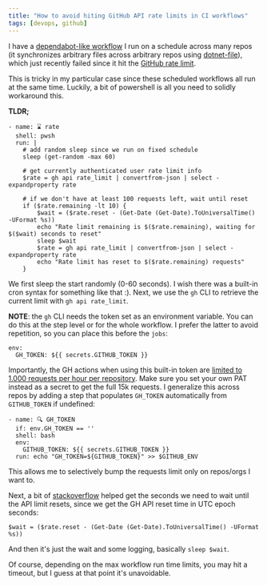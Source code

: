 ```yaml
---
title: "How to avoid hiting GitHub API rate limits in CI workflows"
tags: [devops, github]
---
```


I have a [dependabot-like workflow](https://github.com/devlooped/oss/blob/main/.github/workflows/dotnet-file.yml) I run on a schedule 
across many repos (it synchronizes arbitrary files across arbitrary repos using [dotnet-file](https://github.com/devlooped/dotnet-file/)), 
which just recently failed since it hit the [GitHub rate limit](https://docs.github.com/en/rest/overview/resources-in-the-rest-api#rate-limiting). 

This is tricky in my particular case since these scheduled workflows all run at the same time. 
Luckily, a bit of powershell is all you need to solidly workaround this.

**TLDR;**

```
- name: ⌛ rate
  shell: pwsh
  run: |
    # add random sleep since we run on fixed schedule
    sleep (get-random -max 60)
    
    # get currently authenticated user rate limit info
    $rate = gh api rate_limit | convertfrom-json | select -expandproperty rate

    # if we don't have at least 100 requests left, wait until reset
    if ($rate.remaining -lt 10) {
        $wait = ($rate.reset - (Get-Date (Get-Date).ToUniversalTime() -UFormat %s))
        echo "Rate limit remaining is $($rate.remaining), waiting for $($wait) seconds to reset"
        sleep $wait
        $rate = gh api rate_limit | convertfrom-json | select -expandproperty rate
        echo "Rate limit has reset to $($rate.remaining) requests"
    }
```

We first sleep the start randomly (0-60 seconds). I wish there was a built-in cron syntax for something like that :).
Next, we use the `gh` CLI to retrieve the current limit with `gh api rate_limit`.

**NOTE**: the `gh` CLI needs the token set as an environment variable. You can do this at the step 
level or for the whole workflow. I prefer the latter to avoid repetition, so you can place this before 
the `jobs`:

```
env:
  GH_TOKEN: ${{ secrets.GITHUB_TOKEN }}
```

Importantly, the GH actions when using this built-in token are 
[limited to 1.000 requests per hour per repository](https://docs.github.com/en/rest/overview/resources-in-the-rest-api#requests-from-github-actions). 
Make sure you set your own PAT instead as a secret to get the full 15k requests. I generalize this across 
repos by adding a step that populates `GH_TOKEN` automatically from `GITHUB_TOKEN` if undefined:

```
- name: 🔍 GH_TOKEN
  if: env.GH_TOKEN == ''
  shell: bash
  env: 
    GITHUB_TOKEN: ${{ secrets.GITHUB_TOKEN }}
  run: echo "GH_TOKEN=${GITHUB_TOKEN}" >> $GITHUB_ENV
```

This allows me to selectively bump the requests limit only on repos/orgs I want to.

Next, a bit of [stackoverflow](https://stackoverflow.com/a/47313603/24684) helped get the 
seconds we need to wait until the API limit resets, since we get the GH API reset time in UTC epoch seconds:

```
$wait = ($rate.reset - (Get-Date (Get-Date).ToUniversalTime() -UFormat %s))
```

And then it's just the wait and some logging, basically `sleep $wait`.

Of course, depending on the max workflow run time limits, you may hit a timeout, but I guess 
at that point it's unavoidable.